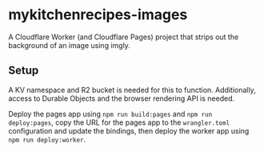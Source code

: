 # mykitchenrecipes-images
A Cloudflare Worker (and Cloudflare Pages) project that strips out the background of an image using imgly.

## Setup
A KV namespace and R2 bucket is needed for this to function. Additionally, access to Durable Objects and the browser rendering API is needed.

Deploy the pages app using `npm run build:pages` and `npm run deploy:pages`, copy the URL for the pages app to the `wrangler.toml` configuration and update the bindings, then deploy the worker app using `npm run deploy:worker`.
